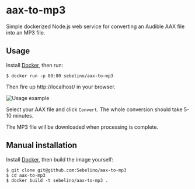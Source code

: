 # aax-to-mp3
Simple dockerized Node.js web service for converting an Audible AAX file into an MP3 file.

## Usage
Install [Docker](https://www.docker.com/), then run:
```
$ docker run -p 80:80 sebelino/aax-to-mp3
```
Then fire up http://localhost/ in your browser.

![Usage example](https://user-images.githubusercontent.com/837775/64194974-a7ed6700-ce80-11e9-8f7d-63fa09c1fafc.png)

Select your AAX file and click `Convert`. The whole conversion should take 5-10 minutes.

The MP3 file will be downloaded when processing is complete.

## Manual installation
Install [Docker](https://www.docker.com/), then build the image yourself:
```
$ git clone git@github.com:Sebelino/aax-to-mp3
$ cd aax-to-mp3
$ docker build -t sebelino/aax-to-mp3 .
```
